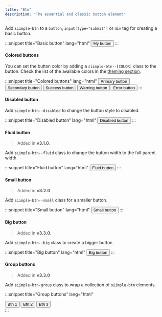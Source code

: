 ```yaml
---
title: "Btn"
description: "The essential and classic button element"
---
```


Add `siimple-btn` to a `button`, `input[type="submit"]` or `div` tag for creating a basic button.

:::snippet title="Basic button" lang="html"
<button class="siimple-btn">My button</button>
:::


#### Colored buttons

You can set the button color by adding a `siimple-btn--[COLOR]` class to the button. Check the list of the available colors in the [theming section](/css/getting-started/theming.html).

:::snippet title="Colored buttons" lang="html"
<button class="siimple-btn siimple-btn--primary siimple--mb-1">
    Primary button
</button>
<button class="siimple-btn siimple-btn--secondary siimple--mb-1">
    Secondary button
</button>
<button class="siimple-btn siimple-btn--success siimple--mb-1">
    Success button
</button>
<button class="siimple-btn siimple-btn--warning siimple--mb-1">
    Warning button
</button>
<button class="siimple-btn siimple-btn--error siimple--mb-1">
    Error button
</button>
:::


#### Disabled button

Add `siimple-btn--disabled` to change the button style to disabled.

:::snippet title="Disabled button" lang="html"
<button class="siimple-btn siimple-btn--primary siimple-btn--disabled">
    Disabled button
</button>
:::


#### Fluid button

> Added in **v3.1.0**.

Add `siimple-btn--fluid` class to change the button width to the full parent width.

:::snippet title="Fluid button" lang="html"
<button class="siimple-btn siimple-btn--primary siimple-btn--fluid">
    Fluid button
</button>
:::


#### Small button

> Added in **v3.2.0**

Add `siimple-btn--small` class for a smaller button.

:::snippet title="Small button" lang="html"
<button class="siimple-btn siimple-btn--primary siimple-btn--small">
    Small button
</button>
:::


#### Big button

> Added in **v3.3.0**.

Add `siimple-btn--big` class to create a bigger button.

:::snippet title="Big button" lang="html"
<button class="siimple-btn siimple-btn--primary siimple-btn--big">
    Big button
</button>
:::


#### Group buttons

> Added in **v3.3.0**

Add `siimple-btn-group` class to wrap a collection of `siimple-btn` elements.

:::snippet title="Group buttons" lang="html"
<div class="siimple-btn-group">
    <button class="siimple-btn siimple-btn--primary">Btn 1</button>
    <button class="siimple-btn siimple-btn--primary">Btn 2</button>
    <button class="siimple-btn siimple-btn--primary">Btn 3</button>
</div>
:::


